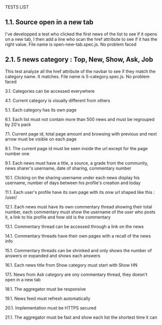 TESTS LIST

1.1. Source open in a new tab
-----------------------------
I've developped a test who clicked the first news of the list to see if it opens on a new tab, I then add a line who scan the href attribute to see if it has the right value. File name is open-new-tab.spec.js.
No problem faced


2.1. 5 news category : Top, New, Show, Ask, Job
-----------------------------------------------
This test analyze all the href attribute of the navbar to see if they match the category name. It matches. File name is 5-category.spec.js. No problem faced



3.1. Categories can be accessed everywhere



4.1. Current category is visually different from others



5.1. Each category has its own page



6.1. Each list must not contain more than 500 news and must be regrouped by 20's pack



7.1. Current page id, total page amount and browsing with previous and next arrow must be visible on each page



8.1. The current page id must be seen inside the url except for the page number one



9.1. Each news must have a title, a source, a grade from the community, news sharer's username, date of sharing, 
commentary number



10.1. Clicking on the sharing username under each news display his username, number of days between his profile's 
creation and today




11.1. Each user's profile have its own page with its onw url shaped like this : /user/<username>



12.1. Each news must have its own commentary thread showing their total number, each commentary must show the 
username of the user who posts it, a link to his profile and how old is the commentary


13.1. Commentary thread can be accessed through a link on the news


14.1. Commentary threads have their own pages with a recall of the news info


15.1. Commentary threads can be shrinked and only shows the number of answers or expanded and shows each answers


16.1. Each news title from Show category must start with Show HN


17.1. News from Ask category are ony commentary thread, they doesn't open in a new tab



18.1. The aggregator must be responsive


19.1. News feed must refresh automatically


20.1. Implementation must be HTTPS secured


21.1. The aggregator must be fast and show each list the shortest time it can
